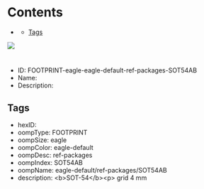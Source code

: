 



Contents
========

* [](#)
	* [Tags](#tags)
  
![][im]
# 

- ID: FOOTPRINT-eagle-eagle-default-ref-packages-SOT54AB
- Name: 
- Description: 

## Tags

- hexID: 
- oompType: FOOTPRINT
- oompSize: eagle
- oompColor: eagle-default
- oompDesc: ref-packages
- oompIndex: SOT54AB
- oompName: eagle-default/ref-packages/SOT54AB
- description: &lt;b&gt;SOT-54&lt;/b&gt;&lt;p&gt;&#xD;
grid 4 mm



[im]: image.png
